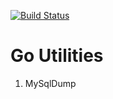[![Build Status](https://travis-ci.org/bingoohuang/svg?branch=master)](https://travis-ci.org/bingoohuang/gou)

# Go Utilities

1. MySqlDump
